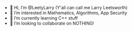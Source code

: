 - 👋 Hi, I’m @LeetyLarry (Y'all can call me Larry Leetsworth)
- 👀 I’m interested in Mathematics, Algorithms, App Security
- 🌱 I’m currently learning C++ stuff
- 💞️ I’m looking to collaborate on NOTHING!

<!---
LeetyLarry/LeetyLarry is a ✨ special ✨ repository because its `README.md` (this file) appears on your GitHub profile.
You can click the Preview link to take a look at your changes.
--->
